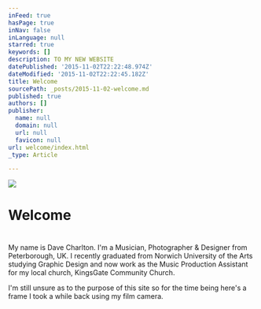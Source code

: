 ```yaml
---
inFeed: true
hasPage: true
inNav: false
inLanguage: null
starred: true
keywords: []
description: TO MY NEW WEBSITE
datePublished: '2015-11-02T22:22:48.974Z'
dateModified: '2015-11-02T22:22:45.182Z'
title: Welcome
sourcePath: _posts/2015-11-02-welcome.md
published: true
authors: []
publisher:
  name: null
  domain: null
  url: null
  favicon: null
url: welcome/index.html
_type: Article

---
```

![](https://the-grid-user-content.s3-us-west-2.amazonaws.com/e29b5500-bc41-4d45-9f31-dbec11ac7457.JPG)

# Welcome

# 

# 

My name is Dave Charlton. I'm a Musician, Photographer & Designer from Peterborough, UK. I recently graduated from Norwich University of the Arts studying Graphic Design and now work as the Music Production Assistant for my local church, KingsGate Community Church.

I'm still unsure as to the purpose of this site so for the time being here's a frame I took a while back using my film camera.